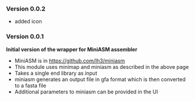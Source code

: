 ### Version 0.0.2
- added icon

### Version 0.0.1
__Initial version of the wrapper for MiniASM assembler__
- MiniASM is in https://github.com/lh3/miniasm
- This module uses minimap and miniasm as described in the above page
- Takes a single end library as input
- miniasm generates an output file in gfa format which is then converted to a fasta file
- Additional parameters to miniasm can be provided in the UI


